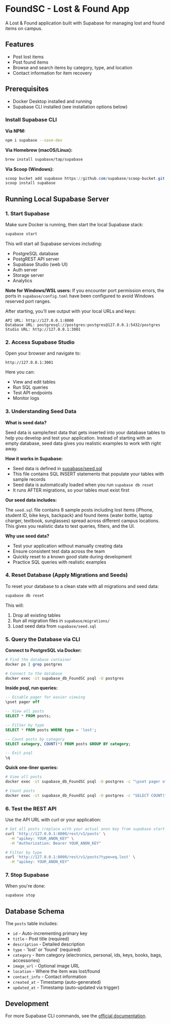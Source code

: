 # FoundSC - Lost & Found App

A Lost & Found application built with Supabase for managing lost and found items on campus.

## Features

- Post lost items
- Post found items
- Browse and search items by category, type, and location
- Contact information for item recovery

## Prerequisites

- Docker Desktop installed and running
- Supabase CLI installed (see installation options below)

### Install Supabase CLI

**Via NPM:**
```bash
npm i supabase --save-dev
```

**Via Homebrew (macOS/Linux):**
```bash
brew install supabase/tap/supabase
```

**Via Scoop (Windows):**
```powershell
scoop bucket add supabase https://github.com/supabase/scoop-bucket.git
scoop install supabase
```

## Running Local Supabase Server

### 1. Start Supabase

Make sure Docker is running, then start the local Supabase stack:

```bash
supabase start
```

This will start all Supabase services including:
- PostgreSQL database
- PostgREST API server
- Supabase Studio (web UI)
- Auth server
- Storage server
- Analytics

**Note for Windows/WSL users:** If you encounter port permission errors, the ports in `supabase/config.toml` have been configured to avoid Windows reserved port ranges.

After starting, you'll see output with your local URLs and keys:
```
API URL: http://127.0.0.1:8000
Database URL: postgresql://postgres:postgres@127.0.0.1:5432/postgres
Studio URL: http://127.0.0.1:3001
```

### 2. Access Supabase Studio

Open your browser and navigate to:
```
http://127.0.0.1:3001
```

Here you can:
- View and edit tables
- Run SQL queries
- Test API endpoints
- Monitor logs

### 3. Understanding Seed Data

**What is seed data?**

Seed data is sample/test data that gets inserted into your database tables to help you develop and test your application. Instead of starting with an empty database, seed data gives you realistic examples to work with right away.

**How it works in Supabase:**

- Seed data is defined in [supabase/seed.sql](supabase/seed.sql)
- This file contains SQL INSERT statements that populate your tables with sample records
- Seed data is automatically loaded when you run `supabase db reset`
- It runs AFTER migrations, so your tables must exist first

**Our seed data includes:**

The `seed.sql` file contains 8 sample posts including lost items (iPhone, student ID, bike keys, backpack) and found items (water bottle, laptop charger, textbook, sunglasses) spread across different campus locations. This gives you realistic data to test queries, filters, and the UI.

**Why use seed data?**

- Test your application without manually creating data
- Ensure consistent test data across the team
- Quickly reset to a known good state during development
- Practice SQL queries with realistic examples

### 4. Reset Database (Apply Migrations and Seeds)

To reset your database to a clean state with all migrations and seed data:

```bash
supabase db reset
```

This will:
1. Drop all existing tables
2. Run all migration files in `supabase/migrations/`
3. Load seed data from `supabase/seed.sql`

### 5. Query the Database via CLI

**Connect to PostgreSQL via Docker:**

```bash
# Find the database container
docker ps | grep postgres

# Connect to the database
docker exec -it supabase_db_FoundSC psql -U postgres
```

**Inside psql, run queries:**

```sql
-- Disable pager for easier viewing
\pset pager off

-- View all posts
SELECT * FROM posts;

-- Filter by type
SELECT * FROM posts WHERE type = 'lost';

-- Count posts by category
SELECT category, COUNT(*) FROM posts GROUP BY category;

-- Exit psql
\q
```

**Quick one-liner queries:**

```bash
# View all posts
docker exec -it supabase_db_FoundSC psql -U postgres -c "\pset pager off" -c "SELECT * FROM posts;"

# Count posts
docker exec -it supabase_db_FoundSC psql -U postgres -c "SELECT COUNT(*) FROM posts;"
```

### 6. Test the REST API

Use the API URL with curl or your application:

```bash
# Get all posts (replace with your actual anon key from supabase start output)
curl 'http://127.0.0.1:8000/rest/v1/posts' \
  -H "apikey: YOUR_ANON_KEY" \
  -H "Authorization: Bearer YOUR_ANON_KEY"

# Filter by type
curl 'http://127.0.0.1:8000/rest/v1/posts?type=eq.lost' \
  -H "apikey: YOUR_ANON_KEY"
```

### 7. Stop Supabase

When you're done:

```bash
supabase stop
```

## Database Schema

The `posts` table includes:
- `id` - Auto-incrementing primary key
- `title` - Post title (required)
- `description` - Detailed description
- `type` - 'lost' or 'found' (required)
- `category` - Item category (electronics, personal, ids, keys, books, bags, accessories)
- `image_url` - Optional image URL
- `location` - Where the item was lost/found
- `contact_info` - Contact information
- `created_at` - Timestamp (auto-generated)
- `updated_at` - Timestamp (auto-updated via trigger)

## Development

For more Supabase CLI commands, see the [official documentation](https://supabase.com/docs/reference/cli/about).
